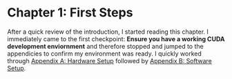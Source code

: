 # Chapter 1: First Steps

After a quick review of the introduction, I started reading this chapter. I immediately came to the first checkpoint: __Ensure you have a working CUDA development enviornment__ and therefore stopped and jumped to the appendicies to confirm my environment was ready. I quickly worked through [Appendix A: Hardware Setup](../Appendix_A/readme.md) followed by [Appendix B: Software Setup](../Appendix_B/readme.md).

